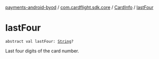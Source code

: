 [payments-android-byod](../../index.md) / [com.cardflight.sdk.core](../index.md) / [CardInfo](index.md) / [lastFour](./last-four.md)

# lastFour

`abstract val lastFour: `[`String`](https://kotlinlang.org/api/latest/jvm/stdlib/kotlin/-string/index.html)`?`

Last four digits of the card number.

